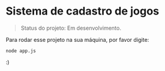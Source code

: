 # Sistema de cadastro de jogos

>Status do projeto: Em desenvolvimento.

Para rodar esse projeto na sua máquina, por favor digite:

```
node app.js
```

:)
